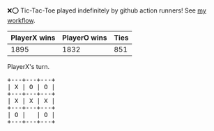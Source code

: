 :x::o: Tic-Tac-Toe played indefinitely by github action runners! See [my workflow](.github/workflows/play.yaml).

|PlayerX wins|PlayerO wins|Ties|
|-|-|-|
|1895|1832|851|

PlayerX's turn.

<pre>
+---+---+---+
| X | O | O |
+---+---+---+
| X | X | X |
+---+---+---+
| O |   | O |
+---+---+---+
</pre>